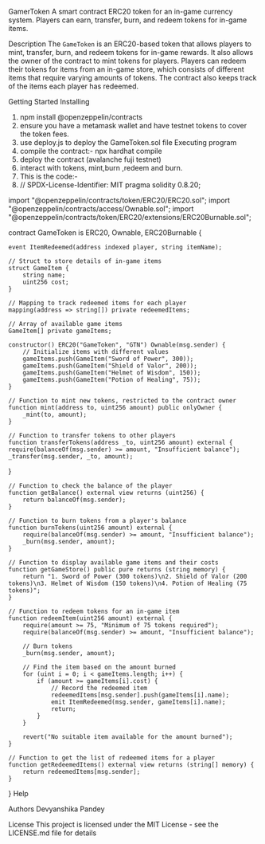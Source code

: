 GamerToken
A smart contract ERC20 token for an in-game currency system. Players can earn, transfer, burn, and redeem tokens for in-game items.

Description
The `GameToken` is an ERC20-based token that allows players to mint, transfer, burn, and redeem tokens for in-game rewards. It also allows the owner of the contract to mint tokens for players. Players can redeem their tokens for items from an in-game store, which consists of different items that require varying amounts of tokens. The contract also keeps track of the items each player has redeemed.

Getting Started
Installing
1) npm install @openzeppelin/contracts
2) ensure you have a metamask wallet and have testnet tokens to cover the token fees.
3) use deploy.js to deploy the GameToken.sol file
Executing program
1) compile the contract:- npx hardhat compile
2) deploy the contract (avalanche fuji testnet)
3) interact with tokens, mint,burn ,redeem and burn.
4) This is the code:-
5) // SPDX-License-Identifier: MIT
pragma solidity 0.8.20;

import "@openzeppelin/contracts/token/ERC20/ERC20.sol";
import "@openzeppelin/contracts/access/Ownable.sol";
import "@openzeppelin/contracts/token/ERC20/extensions/ERC20Burnable.sol";

contract GameToken is ERC20, Ownable, ERC20Burnable {

    event ItemRedeemed(address indexed player, string itemName);

    // Struct to store details of in-game items
    struct GameItem {
        string name;
        uint256 cost; 
    }

    // Mapping to track redeemed items for each player
    mapping(address => string[]) private redeemedItems;

    // Array of available game items
    GameItem[] private gameItems;

    constructor() ERC20("GameToken", "GTN") Ownable(msg.sender) {
        // Initialize items with different values
        gameItems.push(GameItem("Sword of Power", 300));
        gameItems.push(GameItem("Shield of Valor", 200)); 
        gameItems.push(GameItem("Helmet of Wisdom", 150)); 
        gameItems.push(GameItem("Potion of Healing", 75)); 
    }

    // Function to mint new tokens, restricted to the contract owner
    function mint(address to, uint256 amount) public onlyOwner {
        _mint(to, amount);
    }

    // Function to transfer tokens to other players
    function transferTokens(address _to, uint256 amount) external {
    require(balanceOf(msg.sender) >= amount, "Insufficient balance");
    _transfer(msg.sender, _to, amount);
}


    // Function to check the balance of the player
    function getBalance() external view returns (uint256) {
        return balanceOf(msg.sender);
    }

    // Function to burn tokens from a player's balance
    function burnTokens(uint256 amount) external {
        require(balanceOf(msg.sender) >= amount, "Insufficient balance");
        _burn(msg.sender, amount);
    }

    // Function to display available game items and their costs
    function getGameStore() public pure returns (string memory) {
        return "1. Sword of Power (300 tokens)\n2. Shield of Valor (200 tokens)\n3. Helmet of Wisdom (150 tokens)\n4. Potion of Healing (75 tokens)";
    }

    // Function to redeem tokens for an in-game item
    function redeemItem(uint256 amount) external {
        require(amount >= 75, "Minimum of 75 tokens required");
        require(balanceOf(msg.sender) >= amount, "Insufficient balance");

        // Burn tokens
        _burn(msg.sender, amount);

        // Find the item based on the amount burned
        for (uint i = 0; i < gameItems.length; i++) {
            if (amount >= gameItems[i].cost) {
                // Record the redeemed item
                redeemedItems[msg.sender].push(gameItems[i].name);
                emit ItemRedeemed(msg.sender, gameItems[i].name);
                return;
            }
        }

        revert("No suitable item available for the amount burned");
    }

    // Function to get the list of redeemed items for a player
    function getRedeemedItems() external view returns (string[] memory) {
        return redeemedItems[msg.sender];
    }
}
Help

Authors
Devyanshika Pandey


License
This project is licensed under the MIT License - see the LICENSE.md file for details
